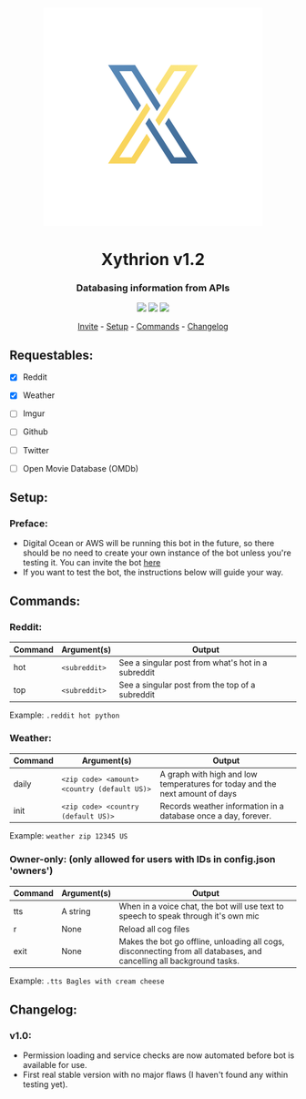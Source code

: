 <p align="center">
    <img src="/images/icon.png"/>
</p>

<h1 align="center">Xythrion v1.2</h1>

<h3 align="center">Databasing information from APIs</h3>

<p align="center">
    <img src="https://img.shields.io/apm/l/vim-mode.svg"/>
    <img src="https://img.shields.io/badge/python-3.7.4-green.svg">
    <img src="https://img.shields.io/badge/discord-Xithrius%231318-green.svg">
</p>

<p align="center">
    <a href="https://discordapp.com/oauth2/authorize?client_id=591885341812850699&scope=bot&permissions=335400150">Invite</a> -
    <a href="#setup">Setup</a> -
    <a href="#commands">Commands</a> -
    <a href="#changelog">Changelog</a>
</p>

## Requestables:
- [x] Reddit
- [x] Weather
- [ ] Imgur
- [ ] Github
- [ ] Twitter
- [ ] Open Movie Database (OMDb)


## Setup:
### Preface: 
* Digital Ocean or AWS will be running this bot in the future, so there should be no need to create your own instance of the bot unless you're testing it. You can invite the bot [here](https://discordapp.com/oauth2/authorize?client_id=591885341812850699&scope=bot&permissions=335400150)
* If you want to test the bot, the instructions below will guide your way.


## Commands:

### Reddit:
|  Command  |  Argument(s)  |  Output  |
| ------------- | ------------- | ------------- |
|  hot  |  `<subreddit>`  |  See a singular post from what's hot in a subreddit  |
|  top  |  `<subreddit>`  |  See a singular post from the top of a subreddit  |

Example: `.reddit hot python`

### Weather:
|  Command  |  Argument(s)  |  Output  |
| ------------- | ------------- | ------------- |
|  daily  |  `<zip code> <amount> <country (default US)>`  |  A graph with high and low temperatures for today and the next amount of days  |
|  init  |  `<zip code> <country (default US)>`  |  Records weather information in a database once a day, forever.  |

Example: `weather zip 12345 US`

### Owner-only: (only allowed for users with IDs in config.json 'owners')
|  Command  |  Argument(s)  |  Output  |
| ------------- | ------------- | ------------- |
|  tts  |  A string  |  When in a voice chat, the bot will use text to speech to speak through it's own mic  |
|  r  |  None  |  Reload all cog files  |
|  exit  |  None  |  Makes the bot go offline, unloading all cogs, disconnecting from all databases, and cancelling all background tasks.  |

Example: `.tts Bagles with cream cheese`


## Changelog:

### v1.0:
* Permission loading and service checks are now automated before bot is available for use.
* First real stable version with no major flaws (I haven't found any within testing yet).
